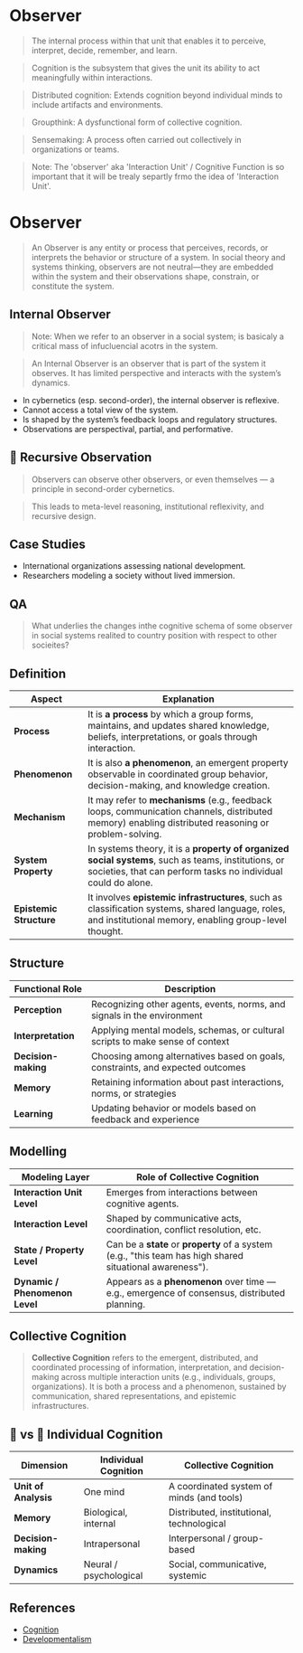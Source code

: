 # Observer

> The internal process within that unit that enables it to perceive, interpret, decide, remember, and learn.

> Cognition is the subsystem that gives the unit its ability to act meaningfully within interactions.

> Distributed cognition: Extends cognition beyond individual minds to include artifacts and environments.

> Groupthink: A dysfunctional form of collective cognition.

> Sensemaking: A process often carried out collectively in organizations or teams.

> Note: The 'observer' aka 'Interaction Unit' / Cognitive Function is so important that it will be trealy separtly frmo the idea of 'Interaction Unit'.

# Observer

> An Observer is any entity or process that perceives, records, or interprets the behavior or structure of a system. In social theory and systems thinking, observers are not neutral—they are embedded within the system and their observations shape, constrain, or constitute the system.

## Internal Observer

> Note: When we refer to an observer in a social system; is basicaly a critical mass of infucluencial acotrs in the system.

> An Internal Observer is an observer that is part of the system it observes. It has limited perspective and interacts with the system’s dynamics.

- In cybernetics (esp. second-order), the internal observer is reflexive.
- Cannot access a total view of the system.
- Is shaped by the system’s feedback loops and regulatory structures.
- Observations are perspectival, partial, and performative.

## 🔄 Recursive Observation

> Observers can observe other observers, or even themselves — a principle in second-order cybernetics.

> This leads to meta-level reasoning, institutional reflexivity, and recursive design.

## Case Studies

- International organizations assessing national development.
- Researchers modeling a society without lived immersion.

## QA

> What underlies the changes inthe cognitive schema of some observer in social systems realited to country position with respect to other socieites?


## Definition

| **Aspect**              | **Explanation**                                                                                                                                                              |
| ----------------------- | ---------------------------------------------------------------------------------------------------------------------------------------------------------------------------- |
| **Process**             |  It is **a process** by which a group forms, maintains, and updates shared knowledge, beliefs, interpretations, or goals through interaction.                         |
| **Phenomenon**          |  It is also **a phenomenon**, an emergent property observable in coordinated group behavior, decision-making, and knowledge creation.                                 |
| **Mechanism**           |  It may refer to **mechanisms** (e.g., feedback loops, communication channels, distributed memory) enabling distributed reasoning or problem-solving.                 |
| **System Property**     |  In systems theory, it is a **property of organized social systems**, such as teams, institutions, or societies, that can perform tasks no individual could do alone. |
| **Epistemic Structure** |  It involves **epistemic infrastructures**, such as classification systems, shared language, roles, and institutional memory, enabling group-level thought.           |

## Structure

| **Functional Role** | **Description**                                                                |
| ------------------- | ------------------------------------------------------------------------------ |
| **Perception**      | Recognizing other agents, events, norms, and signals in the environment        |
| **Interpretation**  | Applying mental models, schemas, or cultural scripts to make sense of context  |
| **Decision-making** | Choosing among alternatives based on goals, constraints, and expected outcomes |
| **Memory**          | Retaining information about past interactions, norms, or strategies            |
| **Learning**        | Updating behavior or models based on feedback and experience                   |

## Modelling

| **Modeling Layer**             | **Role of Collective Cognition**                                                                          |
| ------------------------------ | --------------------------------------------------------------------------------------------------------- |
| **Interaction Unit Level**     | Emerges from interactions between cognitive agents.                                                       |
| **Interaction Level**          | Shaped by communicative acts, coordination, conflict resolution, etc.                                     |
| **State / Property Level**     | Can be a **state** or **property** of a system (e.g., "this team has high shared situational awareness"). |
| **Dynamic / Phenomenon Level** | Appears as a **phenomenon** over time — e.g., emergence of consensus, distributed planning.               |

## Collective Cognition

> **Collective Cognition** refers to the emergent, distributed, and coordinated processing of information, interpretation, and decision-making across multiple interaction units (e.g., individuals, groups, organizations). It is both a process and a phenomenon, sustained by communication, shared representations, and epistemic infrastructures.

## 🧠 vs 🧍 Individual Cognition

| **Dimension**        | **Individual Cognition** | **Collective Cognition**                  |
| -------------------- | ------------------------ | ----------------------------------------- |
| **Unit of Analysis** | One mind                 | A coordinated system of minds (and tools) |
| **Memory**           | Biological, internal     | Distributed, institutional, technological |
| **Decision-making**  | Intrapersonal            | Interpersonal / group-based               |
| **Dynamics**         | Neural / psychological   | Social, communicative, systemic           |



## References

- [Cognition](https://en.wikipedia.org/wiki/Cognition)
- [Developmentalism](./../../../Exovidente/Observer/Social-Theory/Developmentalism##how-and-why-does-the-developmentalist-cognitive-schema-emerge-in-political-and-social-actors)

